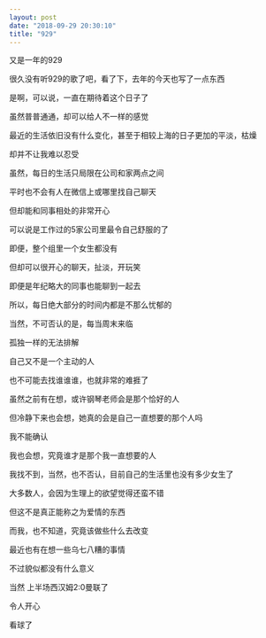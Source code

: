 ```yaml
---
layout: post
date: "2018-09-29 20:30:10"
title: "929"
---
```



又是一年的929

很久没有听929的歌了吧，看了下，去年的今天也写了一点东西

是啊，可以说，一直在期待着这个日子了

虽然普普通通，却可以给人不一样的感觉

最近的生活依旧没有什么变化，甚至于相较上海的日子更加的平淡，枯燥

却并不让我难以忍受

虽然，每日的生活只局限在公司和家两点之间

平时也不会有人在微信上或哪里找自己聊天

但却能和同事相处的非常开心

可以说是工作过的5家公司里最令自己舒服的了

即便，整个组里一个女生都没有

但却可以很开心的聊天，扯淡，开玩笑

即便是年纪略大的同事也能聊到一起去

所以，每日绝大部分的时间内都是不那么忧郁的

当然，不可否认的是，每当周末来临

孤独一样的无法排解

自己又不是一个主动的人

也不可能去找谁谁谁，也就非常的难捱了

虽然之前有在想，或许钢琴老师会是那个恰好的人

但冷静下来也会想，她真的会是自己一直想要的那个人吗

我不能确认

我也会想，究竟谁才是那个我一直想要的人

我找不到，当然，也不否认，目前自己的生活里也没有多少女生了

大多数人，会因为生理上的欲望觉得还蛮不错

但这不是真正能称之为爱情的东西

而我，也不知道，究竟该做些什么去改变

最近也有在想一些乌七八糟的事情

不过貌似都没有什么意义

当然 上半场西汉姆2:0曼联了

令人开心

看球了